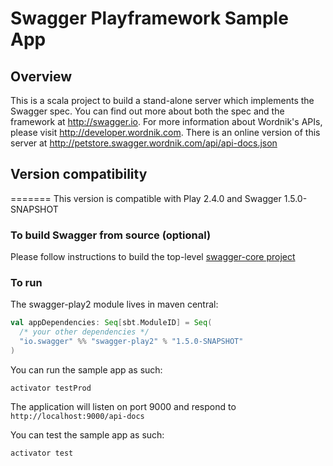 # Swagger Playframework Sample App

## Overview
This is a scala project to build a stand-alone server which implements the Swagger spec.  You can find out 
more about both the spec and the framework at http://swagger.io.  For more information 
about Wordnik's APIs, please visit http://developer.wordnik.com.  There is an online version of this
server at http://petstore.swagger.wordnik.com/api/api-docs.json

## Version compatibility
=======
This version is compatible with Play 2.4.0 and Swagger 1.5.0-SNAPSHOT

### To build Swagger from source (optional)
Please follow instructions to build the top-level [swagger-core project](https://github.com/swagger-api/swagger-play)

### To run
The swagger-play2 module lives in maven central:

```scala
val appDependencies: Seq[sbt.ModuleID] = Seq(
  /* your other dependencies */
  "io.swagger" %% "swagger-play2" % "1.5.0-SNAPSHOT"
)
```

You can run the sample app as such:

````
activator testProd
````

The application will listen on port 9000 and respond to `http://localhost:9000/api-docs`

You can test the sample app as such:


````
activator test
````